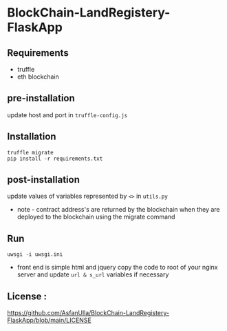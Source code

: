 # BlockChain-LandRegistery-FlaskApp

## Requirements
* truffle
* eth blockchain

## pre-installation
update host and port in ```truffle-config.js```

## Installation
```
truffle migrate
pip install -r requirements.txt
```

## post-installation
update values of variables represented by ```<>``` in ```utils.py```
* note - contract address's are returned by the blockchain when they are deployed to the blockchain using the migrate command

## Run
```
uwsgi -i uwsgi.ini
```
* front end is simple html and jquery copy the code to root of your nginx server and update ```url & s_url``` variables if necessary

## License :
https://github.com/AsfanUlla/BlockChain-LandRegistery-FlaskApp/blob/main/LICENSE
